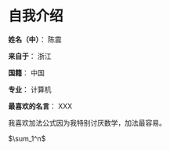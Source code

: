# 自我介绍

**姓名（中）**： 陈震

 **来自于**： 浙江

**国籍**： 中国

**专业**： 计算机

**最喜欢的名言**： XXX



我喜欢加法公式因为我特别讨厌数学，加法最容易。

$\sum_1^n$

